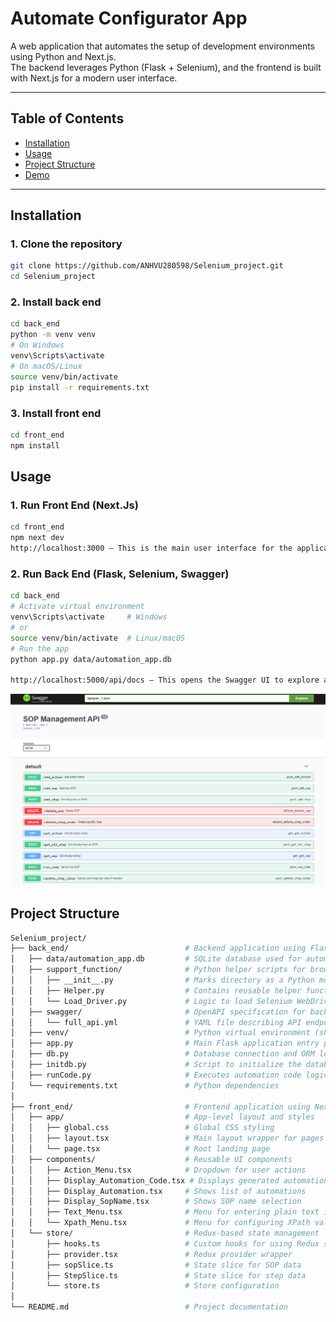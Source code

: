 # Automate Configurator App

A web application that automates the setup of development environments using Python and Next.js.  
The backend leverages Python (Flask + Selenium), and the frontend is built with Next.js for a modern user interface.

---

## Table of Contents
- [Installation](#installation)
- [Usage](#usage)
- [Project Structure](#project-structure)
- [Demo](#demo)

---

## Installation

### 1. Clone the repository

```bash
git clone https://github.com/ANHVU280598/Selenium_project.git
cd Selenium_project
```
### 2. Install back end
```bash
cd back_end
python -m venv venv
# On Windows
venv\Scripts\activate
# On macOS/Linux
source venv/bin/activate
pip install -r requirements.txt
```
### 3. Install front end
```bash
cd front_end
npm install
```

## Usage
### 1. Run Front End (Next.Js)
```bash
cd front_end
npm next dev
http://localhost:3000 — This is the main user interface for the application.
```
### 2. Run Back End (Flask, Selenium, Swagger)
```bash
cd back_end
# Activate virtual environment
venv\Scripts\activate     # Windows
# or
source venv/bin/activate  # Linux/macOS
# Run the app
python app.py data/automation_app.db

http://localhost:5000/api/docs — This opens the Swagger UI to explore available API endpoints.
```
![App Screenshot](images/assets/swagger1.png)

## Project Structure
```bash
Selenium_project/
├── back_end/                          # Backend application using Flask + Selenium
│   ├── data/automation_app.db         # SQLite database used for automation storage
│   ├── support_function/              # Python helper scripts for browser automation
│   │   ├── __init__.py                # Marks directory as a Python module
│   │   ├── Helper.py                  # Contains reusable helper functions
│   │   └── Load_Driver.py             # Logic to load Selenium WebDriver
│   ├── swagger/                       # OpenAPI specification for backend APIs
│   │   └── full_api.yml               # YAML file describing API endpoints
│   ├── venv/                          # Python virtual environment (should be gitignored)
│   ├── app.py                         # Main Flask application entry point
│   ├── db.py                          # Database connection and ORM logic
│   ├── initdb.py                      # Script to initialize the database
│   ├── runCode.py                     # Executes automation code logic
│   └── requirements.txt               # Python dependencies
│
├── front_end/                         # Frontend application using Next.js + TypeScript
│   ├── app/                           # App-level layout and styles
│   │   ├── global.css                 # Global CSS styling
│   │   ├── layout.tsx                 # Main layout wrapper for pages
│   │   └── page.tsx                   # Root landing page
│   ├── components/                    # Reusable UI components
│   │   ├── Action_Menu.tsx            # Dropdown for user actions
│   │   ├── Display_Automation_Code.tsx # Displays generated automation code
│   │   ├── Display_Automation.tsx     # Shows list of automations
│   │   ├── Display_SopName.tsx        # Shows SOP name selection
│   │   ├── Text_Menu.tsx              # Menu for entering plain text input
│   │   └── Xpath_Menu.tsx             # Menu for configuring XPath values
│   └── store/                         # Redux-based state management
│       ├── hooks.ts                   # Custom hooks for using Redux store
│       ├── provider.tsx               # Redux provider wrapper
│       ├── sopSlice.ts                # State slice for SOP data
│       ├── StepSlice.ts               # State slice for step data
│       └── store.ts                   # Store configuration
│
└── README.md                          # Project documentation

```              
